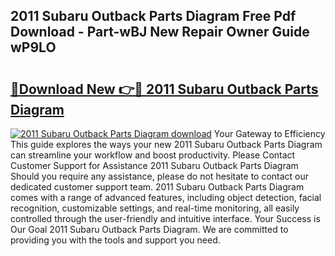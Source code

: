## 2011 Subaru Outback Parts Diagram Free Pdf Download - Part-wBJ New Repair Owner Guide wP9LO

# <h2><a href="http://dfne5v.blite.top/?on=2011+Subaru+Outback+Parts+Diagram">🔗Download New 👉🔴 2011 Subaru Outback Parts Diagram</a></h2>

[![2011 Subaru Outback Parts Diagram download](https://i.imgur.com/lujVjoI.png)](http://dfne5v.blite.top/?on=2011+Subaru+Outback+Parts+Diagram)
Your Gateway to Efficiency This guide explores the ways your new 2011 Subaru Outback Parts Diagram can streamline your workflow and boost productivity. Please Contact Customer Support for Assistance 2011 Subaru Outback Parts Diagram Should you require any assistance, please do not hesitate to contact our dedicated customer support team. 2011 Subaru Outback Parts Diagram comes with a range of advanced features, including object detection, facial recognition, customizable settings, and real-time monitoring, all easily controlled through the user-friendly and intuitive interface. Your Success is Our Goal 2011 Subaru Outback Parts Diagram. We are committed to providing you with the tools and support you need.
